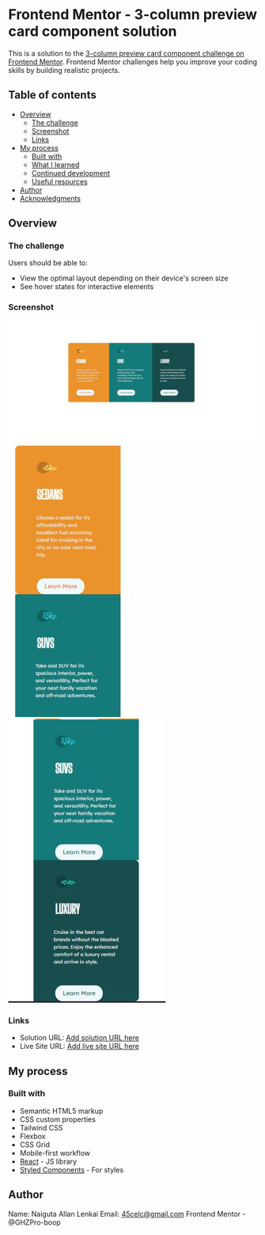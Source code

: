 # Frontend Mentor - 3-column preview card component solution

This is a solution to the [3-column preview card component challenge on Frontend Mentor](https://www.frontendmentor.io/challenges/3column-preview-card-component-pH92eAR2-). Frontend Mentor challenges help you improve your coding skills by building realistic projects. 

## Table of contents

- [Overview](#overview)
  - [The challenge](#the-challenge)
  - [Screenshot](#screenshot)
  - [Links](#links)
- [My process](#my-process)
  - [Built with](#built-with)
  - [What I learned](#what-i-learned)
  - [Continued development](#continued-development)
  - [Useful resources](#useful-resources)
- [Author](#author)
- [Acknowledgments](#acknowledgments)

## Overview

### The challenge

Users should be able to:

- View the optimal layout depending on their device's screen size
- See hover states for interactive elements

### Screenshot

![Screenshot](./Solution/Three%20column%20card%20(Desktop%20View).JPG)
![Screenshot](./Solution/Three%20column%20card%20(Mobile%20View).JPG)
![Screenshot](./Solution/Three%20column%20card%20(Mobile%20View%202).JPG)

### Links

- Solution URL: [Add solution URL here](https://github.com/GHZPro-boop/three-column-preview-card)
- Live Site URL: [Add live site URL here](https://ghzpro-boop.github.io/three-column-preview-card/)

## My process

### Built with

- Semantic HTML5 markup
- CSS custom properties
- Tailwind CSS
- Flexbox
- CSS Grid
- Mobile-first workflow
- [React](https://reactjs.org/) - JS library
- [Styled Components](https://styled-components.com/) - For styles

## Author

Name: Naiguta Allan Lenkai
Email: 45celc@gmail.com
Frontend Mentor - @GHZPro-boop

